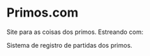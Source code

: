 # Primos.com

Site para as coisas dos primos. Estreando com:

Sistema de registro de partidas dos primos.
